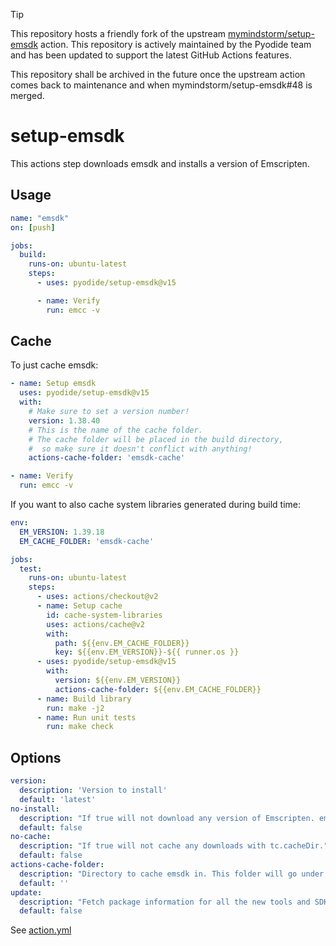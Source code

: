 > [!TIP]
> This repository hosts a friendly fork of the upstream [mymindstorm/setup-emsdk](https://github.com/mymindstorm/setup-emsdk) action. This repository is actively maintained by the Pyodide team and has been updated to support the latest GitHub Actions features.
>
>This repository shall be archived in the future once the upstream action comes back to maintenance and when mymindstorm/setup-emsdk#48 is merged.

# setup-emsdk

This actions step downloads emsdk and installs a version of Emscripten.

## Usage

```yaml
name: "emsdk"
on: [push]

jobs:
  build:
    runs-on: ubuntu-latest
    steps:
      - uses: pyodide/setup-emsdk@v15

      - name: Verify
        run: emcc -v
```

## Cache

To just cache emsdk:

```yaml
- name: Setup emsdk
  uses: pyodide/setup-emsdk@v15
  with:
    # Make sure to set a version number!
    version: 1.38.40
    # This is the name of the cache folder.
    # The cache folder will be placed in the build directory,
    #  so make sure it doesn't conflict with anything!
    actions-cache-folder: 'emsdk-cache'

- name: Verify
  run: emcc -v
```

If you want to also cache system libraries generated during build time:

```yaml
env:
  EM_VERSION: 1.39.18
  EM_CACHE_FOLDER: 'emsdk-cache'

jobs:
  test:
    runs-on: ubuntu-latest
    steps:
      - uses: actions/checkout@v2
      - name: Setup cache
        id: cache-system-libraries
        uses: actions/cache@v2
        with:
          path: ${{env.EM_CACHE_FOLDER}}
          key: ${{env.EM_VERSION}}-${{ runner.os }}
      - uses: pyodide/setup-emsdk@v15
        with:
          version: ${{env.EM_VERSION}}
          actions-cache-folder: ${{env.EM_CACHE_FOLDER}}
      - name: Build library
        run: make -j2
      - name: Run unit tests
        run: make check
```

## Options

```yaml
version:
  description: 'Version to install'
  default: 'latest'
no-install:
  description: "If true will not download any version of Emscripten. emsdk will still be added to PATH."
  default: false
no-cache:
  description: "If true will not cache any downloads with tc.cacheDir."
  default: false
actions-cache-folder:
  description: "Directory to cache emsdk in. This folder will go under $GITHUB_HOME (I.e. build dir) and be cached using @actions/cache."
  default: ''
update:
  description: "Fetch package information for all the new tools and SDK versions"
  default: false
```

See [action.yml](action.yml)
